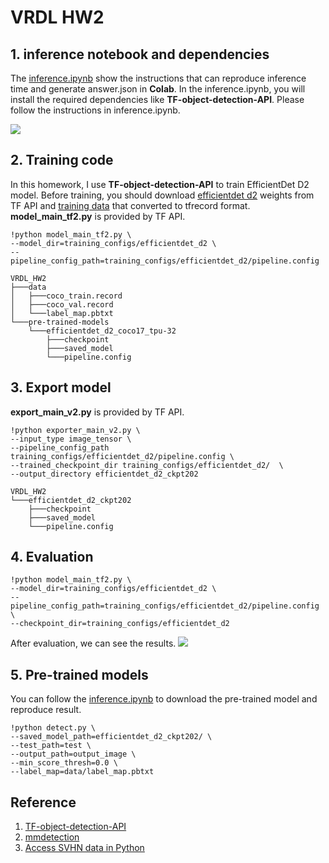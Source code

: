 # VRDL HW2

## 1. inference notebook and dependencies
The [inference.ipynb](https://colab.research.google.com/drive/1Mni7VdotHETDFupKyUomC5I4f_2Dheoq?usp=sharing) show the instructions that can reproduce inference time and generate answer.json in **Colab**.
In the inference.ipynb, you will install the required dependencies like **TF-object-detection-API**. Please follow the instructions in inference.ipynb.

![](https://i.imgur.com/4r2XT6w.png)


## 2. Training code
In this homework, I use **TF-object-detection-API** to train EfficientDet D2 model.
Before training, you should download [efficientdet d2](https://drive.google.com/drive/folders/1evO_zwJSFwO7iAgsJ6fvfZRXg0Xhb52h?usp=sharing) weights from TF API and [training data](https://drive.google.com/drive/folders/1JPQYq7o-51E0aP0yfz-85UW8m9M09JQ-?usp=sharing) that converted to tfrecord format.
**model_main_tf2.py** is provided by TF API.
```
!python model_main_tf2.py \
--model_dir=training_configs/efficientdet_d2 \
--pipeline_config_path=training_configs/efficientdet_d2/pipeline.config
```

```
VRDL_HW2
├───data
│   ├───coco_train.record
│   ├───coco_val.record
│   └───label_map.pbtxt
└───pre-trained-models
    └───efficientdet_d2_coco17_tpu-32
        ├───checkpoint
        ├───saved_model
        └───pipeline.config
```

## 3. Export model
**export_main_v2.py** is provided by TF API.
```
!python exporter_main_v2.py \
--input_type image_tensor \
--pipeline_config_path training_configs/efficientdet_d2/pipeline.config \
--trained_checkpoint_dir training_configs/efficientdet_d2/  \
--output_directory efficientdet_d2_ckpt202
```

```
VRDL_HW2
└───efficientdet_d2_ckpt202
    ├───checkpoint
    ├───saved_model
    └───pipeline.config
```
## 4. Evaluation
```
!python model_main_tf2.py \
--model_dir=training_configs/efficientdet_d2 \
--pipeline_config_path=training_configs/efficientdet_d2/pipeline.config \
--checkpoint_dir=training_configs/efficientdet_d2
```
After evaluation, we can see the results.
![](https://i.imgur.com/hEhLXF6.png)


## 5. Pre-trained models
You can follow the [inference.ipynb](https://colab.research.google.com/drive/1Mni7VdotHETDFupKyUomC5I4f_2Dheoq?usp=sharing) to download the pre-trained model and reproduce result.
```
!python detect.py \
--saved_model_path=efficientdet_d2_ckpt202/ \
--test_path=test \
--output_path=output_image \
--min_score_thresh=0.0 \
--label_map=data/label_map.pbtxt
```

## Reference
1. [TF-object-detection-API](https://github.com/tensorflow/models)
2. [mmdetection](https://mmdetection.readthedocs.io/en/v2.18.1/2_new_data_model.html)
3. [Access SVHN data in Python](https://www.vitaarca.net/post/tech/access_svhn_data_in_python/)
